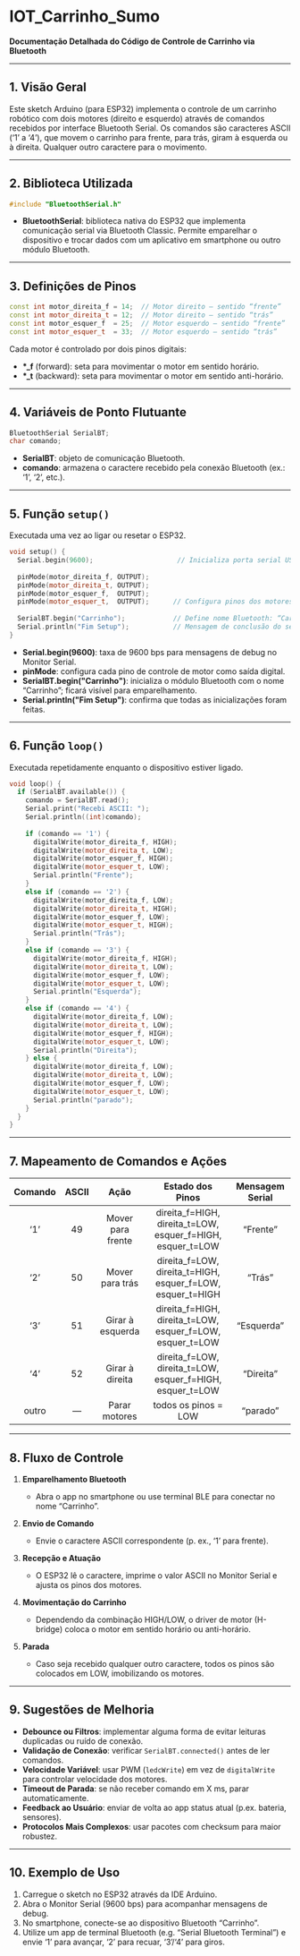 # IOT_Carrinho_Sumo
**Documentação Detalhada do Código de Controle de Carrinho via Bluetooth**

---

## 1. Visão Geral

Este sketch Arduino (para ESP32) implementa o controle de um carrinho robótico com dois motores (direito e esquerdo) através de comandos recebidos por interface Bluetooth Serial. Os comandos são caracteres ASCII (‘1’ a ‘4’), que movem o carrinho para frente, para trás, giram à esquerda ou à direita. Qualquer outro caractere para o movimento.

---

## 2. Biblioteca Utilizada

```cpp
#include "BluetoothSerial.h"
```

* **BluetoothSerial**: biblioteca nativa do ESP32 que implementa comunicação serial via Bluetooth Classic. Permite emparelhar o dispositivo e trocar dados com um aplicativo em smartphone ou outro módulo Bluetooth.

---

## 3. Definições de Pinos

```cpp
const int motor_direita_f = 14;  // Motor direito – sentido “frente”
const int motor_direita_t = 12;  // Motor direito – sentido “trás”
const int motor_esquer_f  = 25;  // Motor esquerdo – sentido “frente”
const int motor_esquer_t  = 33;  // Motor esquerdo – sentido “trás”
```

Cada motor é controlado por dois pinos digitais:

* **\*\_f** (forward): seta para movimentar o motor em sentido horário.
* **\*\_t** (backward): seta para movimentar o motor em sentido anti-horário.

---

## 4. Variáveis de Ponto Flutuante

```cpp
BluetoothSerial SerialBT;
char comando;
```

* **SerialBT**: objeto de comunicação Bluetooth.
* **comando**: armazena o caractere recebido pela conexão Bluetooth (ex.: ‘1’, ‘2’, etc.).

---

## 5. Função `setup()`

Executada uma vez ao ligar ou resetar o ESP32.

```cpp
void setup() {
  Serial.begin(9600);                     // Inicializa porta serial USB (para debug)
  
  pinMode(motor_direita_f, OUTPUT);
  pinMode(motor_direita_t, OUTPUT);
  pinMode(motor_esquer_f,  OUTPUT);
  pinMode(motor_esquer_t,  OUTPUT);      // Configura pinos dos motores como saída
  
  SerialBT.begin("Carrinho");            // Define nome Bluetooth: “Carrinho”
  Serial.println("Fim Setup");           // Mensagem de conclusão do setup
}
```

* **Serial.begin(9600)**: taxa de 9600 bps para mensagens de debug no Monitor Serial.
* **pinMode**: configura cada pino de controle de motor como saída digital.
* **SerialBT.begin("Carrinho")**: inicializa o módulo Bluetooth com o nome “Carrinho”; ficará visível para emparelhamento.
* **Serial.println("Fim Setup")**: confirma que todas as inicializações foram feitas.

---

## 6. Função `loop()`

Executada repetidamente enquanto o dispositivo estiver ligado.

```cpp
void loop() {
  if (SerialBT.available()) {
    comando = SerialBT.read();
    Serial.print("Recebi ASCII: ");
    Serial.println((int)comando);
    
    if (comando == '1') {
      digitalWrite(motor_direita_f, HIGH);
      digitalWrite(motor_direita_t, LOW);
      digitalWrite(motor_esquer_f, HIGH);
      digitalWrite(motor_esquer_t, LOW);
      Serial.println("Frente");
    }
    else if (comando == '2') {
      digitalWrite(motor_direita_f, LOW);
      digitalWrite(motor_direita_t, HIGH);
      digitalWrite(motor_esquer_f, LOW);
      digitalWrite(motor_esquer_t, HIGH);
      Serial.println("Trás");
    }
    else if (comando == '3') {
      digitalWrite(motor_direita_f, HIGH);
      digitalWrite(motor_direita_t, LOW);
      digitalWrite(motor_esquer_f, LOW);
      digitalWrite(motor_esquer_t, LOW);
      Serial.println("Esquerda");
    }
    else if (comando == '4') {
      digitalWrite(motor_direita_f, LOW);
      digitalWrite(motor_direita_t, LOW);
      digitalWrite(motor_esquer_f, HIGH);
      digitalWrite(motor_esquer_t, LOW);
      Serial.println("Direita");
    } else {
      digitalWrite(motor_direita_f, LOW);
      digitalWrite(motor_direita_t, LOW);
      digitalWrite(motor_esquer_f, LOW);
      digitalWrite(motor_esquer_t, LOW);
      Serial.println("parado");
    }
  }
}
```

---

## 7. Mapeamento de Comandos e Ações

| Comando | ASCII |        Ação       |                           Estado dos Pinos                          | Mensagem Serial |
| :-----: | :---: | :---------------: | :-----------------------------------------------------------------: | :-------------: |
|   ‘1’   |   49  | Mover para frente |  direita\_f=HIGH, direita\_t=LOW,<br>esquer\_f=HIGH, esquer\_t=LOW  |     “Frente”    |
|   ‘2’   |   50  |  Mover para trás  | direita\_f=LOW,  direita\_t=HIGH,<br>esquer\_f=LOW,  esquer\_t=HIGH |      “Trás”     |
|   ‘3’   |   51  |  Girar à esquerda |  direita\_f=HIGH, direita\_t=LOW,<br>esquer\_f=LOW,  esquer\_t=LOW  |    “Esquerda”   |
|   ‘4’   |   52  |  Girar à direita  |  direita\_f=LOW,  direita\_t=LOW,<br>esquer\_f=HIGH, esquer\_t=LOW  |    “Direita”    |
|  outro  |   —   |   Parar motores   |                         todos os pinos = LOW                        |     “parado”    |

---

## 8. Fluxo de Controle

1. **Emparelhamento Bluetooth**

   * Abra o app no smartphone ou use terminal BLE para conectar no nome “Carrinho”.
2. **Envio de Comando**

   * Envie o caractere ASCII correspondente (p. ex., ‘1’ para frente).
3. **Recepção e Atuação**

   * O ESP32 lê o caractere, imprime o valor ASCII no Monitor Serial e ajusta os pinos dos motores.
4. **Movimentação do Carrinho**

   * Dependendo da combinação HIGH/LOW, o driver de motor (H-bridge) coloca o motor em sentido horário ou anti-horário.
5. **Parada**

   * Caso seja recebido qualquer outro caractere, todos os pinos são colocados em LOW, imobilizando os motores.

---

## 9. Sugestões de Melhoria

* **Debounce ou Filtros**: implementar alguma forma de evitar leituras duplicadas ou ruído de conexão.
* **Validação de Conexão**: verificar `SerialBT.connected()` antes de ler comandos.
* **Velocidade Variável**: usar PWM (`ledcWrite`) em vez de `digitalWrite` para controlar velocidade dos motores.
* **Timeout de Parada**: se não receber comando em X ms, parar automaticamente.
* **Feedback ao Usuário**: enviar de volta ao app status atual (p.ex. bateria, sensores).
* **Protocolos Mais Complexos**: usar pacotes com checksum para maior robustez.

---

## 10. Exemplo de Uso

1. Carregue o sketch no ESP32 através da IDE Arduino.
2. Abra o Monitor Serial (9600 bps) para acompanhar mensagens de debug.
3. No smartphone, conecte-se ao dispositivo Bluetooth “Carrinho”.
4. Utilize um app de terminal Bluetooth (e.g. “Serial Bluetooth Terminal”) e envie ‘1’ para avançar, ‘2’ para recuar, ‘3’/‘4’ para giros.

